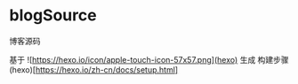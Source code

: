 # blogSource
博客源码

基于 ![https://hexo.io/icon/apple-touch-icon-57x57.png](hexo) 生成
构建步骤 (hexo)[https://hexo.io/zh-cn/docs/setup.html]
